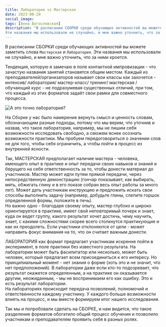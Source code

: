 ```yaml
---
title: Лаборатория vs Мастерская
date: 2023-08-29
social_image: 
tags: [Анна Богословская]
description: "В расписании СБОРКИ среди обучающих активностей вы можете заметить слова `Мастерская` и `Лаборатория`.
Эти названия мы использовали не случайно, и мне важно уточнить, что за ними кроется&nbsp;..."
---
```


<!-- <img src="/media/tg-pack-lab.png" alt="А это точно лаборатория?" width="200px"/> -->

В расписании СБОРКИ среди обучающих активностей вы можете заметить слова `Мастерская` и `Лаборатория`.
Эти названия мы использовали не случайно, и мне важно уточнить, что за ними кроется.

Тенденция, которую я замечаю в поле контактной импровизации - что зачастую названия занятий становятся общим местом. Каждый из преподавателей/организаторов называет свои классы как захочется  - интенсив/ лаборатория/ мастер-класс/ тренинг/ мастерская /обучающий курс - не подразумевая существенных отличий, при том, что каждый из этих форматов задаёт свои рамки для совместного процесса.

![А это точно лаборатория?](/media/tg-pack-lab.png)

На Сборке у нас было намерение вернуть смысл и ценность словам, обозначающим разные подходы, потому что мы верим, что уточнив и назвав, что такое лаборатория, например, мы не лишим себя возможности исследовать свободно, а сможем яснее осознать возможности практики.
Мы пробуем передоговориться о значении слов не для того, чтобы себя ограничить, а чтобы пойти в процесс из внутренней ясности.

Так, МАСТЕРСКАЯ предполагает наличие мастера - человека, имеющего опыт в практике и опыт передачи своих навыков и знаний и берущего на себя ответственность за то, чтобы донести материал до участников. Мастер может идти путем прямой передачи, через непосредственную демонстрацию (гончар показывает, как выбирать, мять, обжигать глину и в его показе собран весь опыт работы за много лет). Может дать участникам инструкцию и предложить искать свои способы выполнить задачу (например, добудьте глины, слепите горшок определенной формы, положите в печь).  
Но важно одно - благодаря своему опыту, мастер глубоко и широко ориентируется в практике, имеет свой неповторимый почерк и знает, куда он ведет группу, какого результат хочет достичь, чему научить, знает, с какими сложностями скорее всего столкнутся практикующие и как их преодолеть. Если участники отклоняются от цели - может направить фокус внимания на то, что он считает важным донести.

ЛАБОРАТОРИЯ как формат предлагает участникам искренне пойти в эксперимент, в поле практики без известного результата. На лаборатории может быть фасилитатор или несколько, может быть человек, который предлагает всем присоединиться к его интересу. Но принципиальный момент - нет знания о форме (хоть это и не значит, что нет предположений). В лаборатории даже если кто-то подозревает, что результат окажется определенным, а на практике он оказывается другим, неожиданным, - мы не воспринимаем его как ошибку. Это и есть результат лаборатории.  
На лабораториях происходит передача позволений, полномочий и ответственности каждому участнику. У каждого больше возможности влиять на процесс, и мы вместе формируем итог нашего исследования.

Так мы и попробовали сделать на СБОРКЕ, и нам видится, что такое разделение форматов обогатило общий процесс обучения и позволило участникам и преподавателям проявить себя в разных ролях.

<!-- ```Анна Богословская``` -->